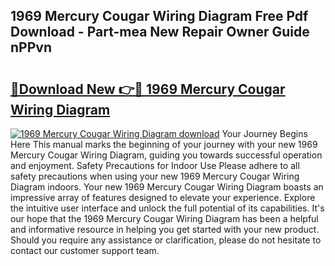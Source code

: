 ## 1969 Mercury Cougar Wiring Diagram Free Pdf Download - Part-mea New Repair Owner Guide nPPvn

# <h2><a href="http://dfovk33.blite.top/?on=1969+Mercury+Cougar+Wiring+Diagram">🔗Download New 👉🔴 1969 Mercury Cougar Wiring Diagram</a></h2>

[![1969 Mercury Cougar Wiring Diagram download](https://i.imgur.com/lujVjoI.png)](http://dfovk33.blite.top/?on=1969+Mercury+Cougar+Wiring+Diagram)
Your Journey Begins Here This manual marks the beginning of your journey with your new 1969 Mercury Cougar Wiring Diagram, guiding you towards successful operation and enjoyment. Safety Precautions for Indoor Use Please adhere to all safety precautions when using your new 1969 Mercury Cougar Wiring Diagram indoors. Your new 1969 Mercury Cougar Wiring Diagram boasts an impressive array of features designed to elevate your experience. Explore the intuitive user interface and unlock the full potential of its capabilities. It's our hope that the 1969 Mercury Cougar Wiring Diagram has been a helpful and informative resource in helping you get started with your new product. Should you require any assistance or clarification, please do not hesitate to contact our customer support team.
